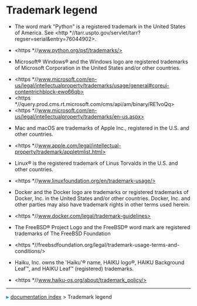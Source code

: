 # Trademark legend
-   The word mark \"Python\" is a registered trademark in the United States of America. See <http   *//tarr.uspto.gov/servlet/tarr?regser=serial&entry=76044902>.

   *   <https   *//www.python.org/psf/trademarks/>

-   Microsoft® Windows® and the Windows logo are registered trademarks of Microsoft Corporation in the United States and/or other countries.

   *   <https   *//www.microsoft.com/en-us/legal/intellectualproperty/trademarks/usage/general#coreui-contentrichblock-ewo66qb>
   *   <https   *//query.prod.cms.rt.microsoft.com/cms/api/am/binary/RE1voQq>
   *   <https   *//www.microsoft.com/en-us/legal/intellectualproperty/trademarks/en-us.aspx>

-   Mac and macOS are trademarks of Apple Inc., registered in the U.S. and other countries.

   *   <https   *//www.apple.com/legal/intellectual-property/trademark/appletmlist.html>

-   Linux® is the registered trademark of Linus Torvalds in the U.S. and other countries.

   *   <https   *//www.linuxfoundation.org/en/trademark-usage/>

-   Docker and the Docker logo are trademarks or registered trademarks of Docker, Inc. in the United States and/or other countries. Docker, Inc. and other parties may also have trademark rights in other terms used herein.

   *   <https   *//www.docker.com/legal/trademark-guidelines>

-   The FreeBSD® Project Logo and the FreeBSD® word mark are registered trademarks of The FreeBSD Foundation

   *   <https   *//freebsdfoundation.org/legal/trademark-usage-terms-and-conditions/>

-   Haiku, Inc. owns the \'Haiku\'® name, HAIKU logo®, HAIKU Background Leaf™, and HAIKU Leaf™ (registered) trademarks.

   *   <https   *//www.haiku-os.org/about/trademark_policy/>



---
![](images/Right_arrow.png) [documentation index](../README.md) > Trademark legend

